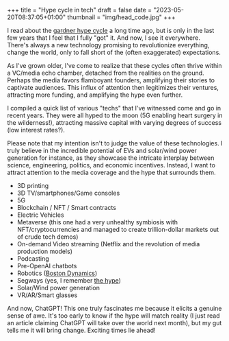 +++
title = "Hype cycle in tech"
draft = false
date = "2023-05-20T08:37:05+01:00"
thumbnail = "img/head_code.jpg"
+++

I read about the [gardner hype cycle](https://en.wikipedia.org/wiki/Gartner_hype_cycle) a long time ago, but is only in the last few years that I feel that I fully "got" it. And now, I see it everywhere. There's always a new technology promising to revolutionize everything, change the world, only to fall short of the (often exaggerated) expectations.

As I've grown older, I've come to realize that these cycles often thrive within a VC/media echo chamber, detached from the realities on the ground. Perhaps the media favors flamboyant founders, amplifying their stories to captivate audiences. This influx of attention then legitimizes their ventures, attracting more funding, and amplifying the hype even further.

I compiled a quick list of various "techs" that I've witnessed come and go in recent years. They were all hyped to the moon (5G enabling heart surgery in the wilderness!), attracting massive capital with varying degrees of success (low interest rates?).

Please note that my intention isn't to judge the value of these technologies. I truly believe in the incredible potential of EVs and solar/wind power generation for instance, as they showcase the intricate interplay between science, engineering, politics, and economic incentives. Instead, I want to attract attention to the media coverage and the hype that surrounds them.

- 3D printing
- 3D TV/smartphones/Game consoles
- 5G
- Blockchain / NFT / Smart contracts
- Electric Vehicles
- Metaverse (this one had a very unhealthy symbiosis with NFT/cryptocurrencies and managed to create trillion-dollar markets out of crude tech demos)
- On-demand Video streaming (Netflix and the revolution of media production models)
- Podcasting
- Pre-OpenAI chatbots
- Robotics ([Boston Dynamics](https://www.youtube.com/watch?v=cNZPRsrwumQ))
- Segways (yes, I remember [the hype](http://news.bbc.co.uk/1/hi/uk/1980254.stm))
- Solar/Wind power generation
- VR/AR/Smart glasses

And now, ChatGPT! This one truly fascinates me because it elicits a genuine sense of awe. It's too early to know if the hype will match reality (I just read an article claiming ChatGPT will take over the world next month), but my gut tells me it will bring change. Exciting times lie ahead!

